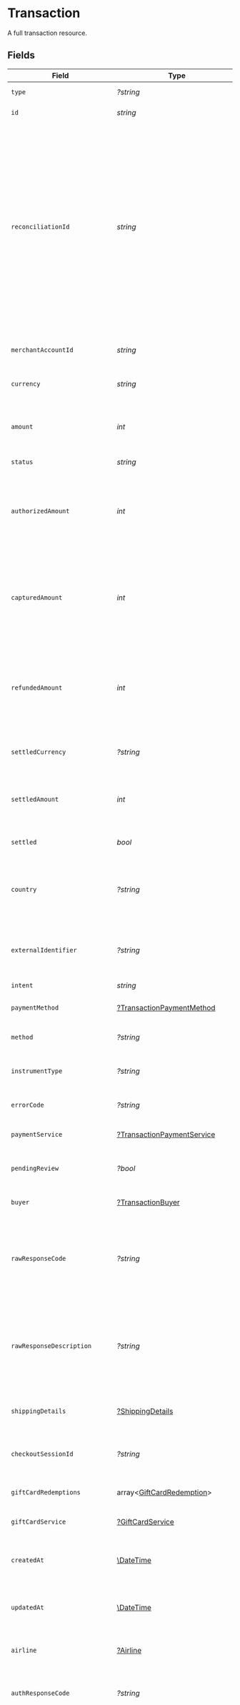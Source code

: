 # Transaction

A full transaction resource.


## Fields

| Field                                                                                                                                                                                                                                                                                                                                                                   | Type                                                                                                                                                                                                                                                                                                                                                                    | Required                                                                                                                                                                                                                                                                                                                                                                | Description                                                                                                                                                                                                                                                                                                                                                             | Example                                                                                                                                                                                                                                                                                                                                                                 |
| ----------------------------------------------------------------------------------------------------------------------------------------------------------------------------------------------------------------------------------------------------------------------------------------------------------------------------------------------------------------------- | ----------------------------------------------------------------------------------------------------------------------------------------------------------------------------------------------------------------------------------------------------------------------------------------------------------------------------------------------------------------------- | ----------------------------------------------------------------------------------------------------------------------------------------------------------------------------------------------------------------------------------------------------------------------------------------------------------------------------------------------------------------------- | ----------------------------------------------------------------------------------------------------------------------------------------------------------------------------------------------------------------------------------------------------------------------------------------------------------------------------------------------------------------------- | ----------------------------------------------------------------------------------------------------------------------------------------------------------------------------------------------------------------------------------------------------------------------------------------------------------------------------------------------------------------------- |
| `type`                                                                                                                                                                                                                                                                                                                                                                  | *?string*                                                                                                                                                                                                                                                                                                                                                               | :heavy_minus_sign:                                                                                                                                                                                                                                                                                                                                                      | Always `transaction`.                                                                                                                                                                                                                                                                                                                                                   | transaction                                                                                                                                                                                                                                                                                                                                                             |
| `id`                                                                                                                                                                                                                                                                                                                                                                    | *string*                                                                                                                                                                                                                                                                                                                                                                | :heavy_check_mark:                                                                                                                                                                                                                                                                                                                                                      | The ID for the transaction.                                                                                                                                                                                                                                                                                                                                             | 7099948d-7286-47e4-aad8-b68f7eb44591                                                                                                                                                                                                                                                                                                                                    |
| `reconciliationId`                                                                                                                                                                                                                                                                                                                                                      | *string*                                                                                                                                                                                                                                                                                                                                                                | :heavy_check_mark:                                                                                                                                                                                                                                                                                                                                                      | The base62 encoded transaction ID. This represents a shorter version of this transaction's `id` which is sent to payment services, anti-fraud services, and other connectors. You can use this ID to reconcile a payment service's transaction against our system. This ID is sent instead of the transaction ID because not all services support 36 digit identifiers. | default                                                                                                                                                                                                                                                                                                                                                                 |
| `merchantAccountId`                                                                                                                                                                                                                                                                                                                                                     | *string*                                                                                                                                                                                                                                                                                                                                                                | :heavy_check_mark:                                                                                                                                                                                                                                                                                                                                                      | The ID of the merchant account this transaction belongs to.                                                                                                                                                                                                                                                                                                             | default                                                                                                                                                                                                                                                                                                                                                                 |
| `currency`                                                                                                                                                                                                                                                                                                                                                              | *string*                                                                                                                                                                                                                                                                                                                                                                | :heavy_check_mark:                                                                                                                                                                                                                                                                                                                                                      | The currency code for this transaction.                                                                                                                                                                                                                                                                                                                                 | EUR                                                                                                                                                                                                                                                                                                                                                                     |
| `amount`                                                                                                                                                                                                                                                                                                                                                                | *int*                                                                                                                                                                                                                                                                                                                                                                   | :heavy_check_mark:                                                                                                                                                                                                                                                                                                                                                      | The total amount for this transaction across all funding sources including gift cards.                                                                                                                                                                                                                                                                                  | 1299                                                                                                                                                                                                                                                                                                                                                                    |
| `status`                                                                                                                                                                                                                                                                                                                                                                | *string*                                                                                                                                                                                                                                                                                                                                                                | :heavy_check_mark:                                                                                                                                                                                                                                                                                                                                                      | N/A                                                                                                                                                                                                                                                                                                                                                                     |                                                                                                                                                                                                                                                                                                                                                                         |
| `authorizedAmount`                                                                                                                                                                                                                                                                                                                                                      | *int*                                                                                                                                                                                                                                                                                                                                                                   | :heavy_check_mark:                                                                                                                                                                                                                                                                                                                                                      | The amount for this transaction that has been authorized for the `payment_method`. This can be less than the `amount` if gift cards were used.                                                                                                                                                                                                                          | 1299                                                                                                                                                                                                                                                                                                                                                                    |
| `capturedAmount`                                                                                                                                                                                                                                                                                                                                                        | *int*                                                                                                                                                                                                                                                                                                                                                                   | :heavy_check_mark:                                                                                                                                                                                                                                                                                                                                                      | The total amount captured for this transaction, in the smallest currency unit (for example, cents or pence). This can be the full value of the `authorized_amount` or less.                                                                                                                                                                                             | 1299                                                                                                                                                                                                                                                                                                                                                                    |
| `refundedAmount`                                                                                                                                                                                                                                                                                                                                                        | *int*                                                                                                                                                                                                                                                                                                                                                                   | :heavy_check_mark:                                                                                                                                                                                                                                                                                                                                                      | The total amount refunded for this transaction, in the smallest currency unit (for example, cents or pence). This can be the full value of the `captured_amount` or less.                                                                                                                                                                                               | 1299                                                                                                                                                                                                                                                                                                                                                                    |
| `settledCurrency`                                                                                                                                                                                                                                                                                                                                                       | *?string*                                                                                                                                                                                                                                                                                                                                                               | :heavy_minus_sign:                                                                                                                                                                                                                                                                                                                                                      | The ISO 4217 currency code of this transaction's settlement.                                                                                                                                                                                                                                                                                                            | USD                                                                                                                                                                                                                                                                                                                                                                     |
| `settledAmount`                                                                                                                                                                                                                                                                                                                                                         | *int*                                                                                                                                                                                                                                                                                                                                                                   | :heavy_check_mark:                                                                                                                                                                                                                                                                                                                                                      | The net amount settled for this transaction, in the smallest currency unit (for example, cents or pence).                                                                                                                                                                                                                                                               | 1100                                                                                                                                                                                                                                                                                                                                                                    |
| `settled`                                                                                                                                                                                                                                                                                                                                                               | *bool*                                                                                                                                                                                                                                                                                                                                                                  | :heavy_check_mark:                                                                                                                                                                                                                                                                                                                                                      | Indicates whether this transaction has been settled.                                                                                                                                                                                                                                                                                                                    | true                                                                                                                                                                                                                                                                                                                                                                    |
| `country`                                                                                                                                                                                                                                                                                                                                                               | *?string*                                                                                                                                                                                                                                                                                                                                                               | :heavy_minus_sign:                                                                                                                                                                                                                                                                                                                                                      | The 2-letter ISO 3166-1 alpha-2 country code for the transaction. Used to filter payment services for processing.                                                                                                                                                                                                                                                       | US                                                                                                                                                                                                                                                                                                                                                                      |
| `externalIdentifier`                                                                                                                                                                                                                                                                                                                                                    | *?string*                                                                                                                                                                                                                                                                                                                                                               | :heavy_minus_sign:                                                                                                                                                                                                                                                                                                                                                      | An external identifier that can be used to match the transaction against your own records.                                                                                                                                                                                                                                                                              | transaction-12345                                                                                                                                                                                                                                                                                                                                                       |
| `intent`                                                                                                                                                                                                                                                                                                                                                                | *string*                                                                                                                                                                                                                                                                                                                                                                | :heavy_check_mark:                                                                                                                                                                                                                                                                                                                                                      | N/A                                                                                                                                                                                                                                                                                                                                                                     |                                                                                                                                                                                                                                                                                                                                                                         |
| `paymentMethod`                                                                                                                                                                                                                                                                                                                                                         | [?TransactionPaymentMethod](./TransactionPaymentMethod.md)                                                                                                                                                                                                                                                                                                              | :heavy_minus_sign:                                                                                                                                                                                                                                                                                                                                                      | The payment method used for this transaction.                                                                                                                                                                                                                                                                                                                           |                                                                                                                                                                                                                                                                                                                                                                         |
| `method`                                                                                                                                                                                                                                                                                                                                                                | *?string*                                                                                                                                                                                                                                                                                                                                                               | :heavy_minus_sign:                                                                                                                                                                                                                                                                                                                                                      | The method used for the transaction.                                                                                                                                                                                                                                                                                                                                    | card                                                                                                                                                                                                                                                                                                                                                                    |
| `instrumentType`                                                                                                                                                                                                                                                                                                                                                        | *?string*                                                                                                                                                                                                                                                                                                                                                               | :heavy_minus_sign:                                                                                                                                                                                                                                                                                                                                                      | The name of the instrument used to process the transaction.                                                                                                                                                                                                                                                                                                             | pan                                                                                                                                                                                                                                                                                                                                                                     |
| `errorCode`                                                                                                                                                                                                                                                                                                                                                             | *?string*                                                                                                                                                                                                                                                                                                                                                               | :heavy_minus_sign:                                                                                                                                                                                                                                                                                                                                                      | The standardized error code set by Gr4vy.                                                                                                                                                                                                                                                                                                                               | missing_redirect_url                                                                                                                                                                                                                                                                                                                                                    |
| `paymentService`                                                                                                                                                                                                                                                                                                                                                        | [?TransactionPaymentService](./TransactionPaymentService.md)                                                                                                                                                                                                                                                                                                            | :heavy_minus_sign:                                                                                                                                                                                                                                                                                                                                                      | The payment service used for this transaction.                                                                                                                                                                                                                                                                                                                          |                                                                                                                                                                                                                                                                                                                                                                         |
| `pendingReview`                                                                                                                                                                                                                                                                                                                                                         | *?bool*                                                                                                                                                                                                                                                                                                                                                                 | :heavy_minus_sign:                                                                                                                                                                                                                                                                                                                                                      | Whether a manual anti fraud review is pending with an anti fraud service.                                                                                                                                                                                                                                                                                               | false                                                                                                                                                                                                                                                                                                                                                                   |
| `buyer`                                                                                                                                                                                                                                                                                                                                                                 | [?TransactionBuyer](./TransactionBuyer.md)                                                                                                                                                                                                                                                                                                                              | :heavy_minus_sign:                                                                                                                                                                                                                                                                                                                                                      | The buyer used for this transaction.                                                                                                                                                                                                                                                                                                                                    |                                                                                                                                                                                                                                                                                                                                                                         |
| `rawResponseCode`                                                                                                                                                                                                                                                                                                                                                       | *?string*                                                                                                                                                                                                                                                                                                                                                               | :heavy_minus_sign:                                                                                                                                                                                                                                                                                                                                                      | This is the response code received from the payment service. This can be set to any value and is not standardized across different payment services.                                                                                                                                                                                                                    | E104                                                                                                                                                                                                                                                                                                                                                                    |
| `rawResponseDescription`                                                                                                                                                                                                                                                                                                                                                | *?string*                                                                                                                                                                                                                                                                                                                                                               | :heavy_minus_sign:                                                                                                                                                                                                                                                                                                                                                      |  This is the response description received from the payment service. This can be set to any value and is not standardized across different payment services.                                                                                                                                                                                                            | Missing redirect URL                                                                                                                                                                                                                                                                                                                                                    |
| `shippingDetails`                                                                                                                                                                                                                                                                                                                                                       | [?ShippingDetails](./ShippingDetails.md)                                                                                                                                                                                                                                                                                                                                | :heavy_minus_sign:                                                                                                                                                                                                                                                                                                                                                      | The shipping details associated with the transaction.                                                                                                                                                                                                                                                                                                                   |                                                                                                                                                                                                                                                                                                                                                                         |
| `checkoutSessionId`                                                                                                                                                                                                                                                                                                                                                     | *?string*                                                                                                                                                                                                                                                                                                                                                               | :heavy_minus_sign:                                                                                                                                                                                                                                                                                                                                                      | The identifier for the checkout session this transaction is associated with.                                                                                                                                                                                                                                                                                            | 4137b1cf-39ac-42a8-bad6-1c680d5dab6b                                                                                                                                                                                                                                                                                                                                    |
| `giftCardRedemptions`                                                                                                                                                                                                                                                                                                                                                   | array<[GiftCardRedemption](./GiftCardRedemption.md)>                                                                                                                                                                                                                                                                                                                    | :heavy_check_mark:                                                                                                                                                                                                                                                                                                                                                      | The gift cards redeemed for this transaction.                                                                                                                                                                                                                                                                                                                           |                                                                                                                                                                                                                                                                                                                                                                         |
| `giftCardService`                                                                                                                                                                                                                                                                                                                                                       | [?GiftCardService](./GiftCardService.md)                                                                                                                                                                                                                                                                                                                                | :heavy_minus_sign:                                                                                                                                                                                                                                                                                                                                                      | The gift card service used for this transaction.                                                                                                                                                                                                                                                                                                                        |                                                                                                                                                                                                                                                                                                                                                                         |
| `createdAt`                                                                                                                                                                                                                                                                                                                                                             | [\DateTime](https://www.php.net/manual/en/class.datetime.php)                                                                                                                                                                                                                                                                                                           | :heavy_check_mark:                                                                                                                                                                                                                                                                                                                                                      | The date and time when the transaction was created, in ISO 8601 format.                                                                                                                                                                                                                                                                                                 | 2013-07-16T19:23:00.000+00:00                                                                                                                                                                                                                                                                                                                                           |
| `updatedAt`                                                                                                                                                                                                                                                                                                                                                             | [\DateTime](https://www.php.net/manual/en/class.datetime.php)                                                                                                                                                                                                                                                                                                           | :heavy_check_mark:                                                                                                                                                                                                                                                                                                                                                      | The date and time when the transaction was last updated, in ISO 8601 format.                                                                                                                                                                                                                                                                                            | 2013-07-16T19:23:00.000+00:00                                                                                                                                                                                                                                                                                                                                           |
| `airline`                                                                                                                                                                                                                                                                                                                                                               | [?Airline](./Airline.md)                                                                                                                                                                                                                                                                                                                                                | :heavy_minus_sign:                                                                                                                                                                                                                                                                                                                                                      | Contains information about an airline travel, if applicable.                                                                                                                                                                                                                                                                                                            |                                                                                                                                                                                                                                                                                                                                                                         |
| `authResponseCode`                                                                                                                                                                                                                                                                                                                                                      | *?string*                                                                                                                                                                                                                                                                                                                                                               | :heavy_minus_sign:                                                                                                                                                                                                                                                                                                                                                      | This is the response description received from the processor.                                                                                                                                                                                                                                                                                                           | 00                                                                                                                                                                                                                                                                                                                                                                      |
| `avsResponseCode`                                                                                                                                                                                                                                                                                                                                                       | *?string*                                                                                                                                                                                                                                                                                                                                                               | :heavy_minus_sign:                                                                                                                                                                                                                                                                                                                                                      | The response code received from the payment service for the Address Verification Check (AVS). This code is mapped to a standardized Gr4vy AVS response code.                                                                                                                                                                                                            | match                                                                                                                                                                                                                                                                                                                                                                   |
| `cvvResponseCode`                                                                                                                                                                                                                                                                                                                                                       | *?string*                                                                                                                                                                                                                                                                                                                                                               | :heavy_minus_sign:                                                                                                                                                                                                                                                                                                                                                      | The response code received from the payment service for the Card Verification Value (CVV). This code is mapped to a standardized Gr4vy CVV response code.                                                                                                                                                                                                               | match                                                                                                                                                                                                                                                                                                                                                                   |
| `antiFraudDecision`                                                                                                                                                                                                                                                                                                                                                     | *?string*                                                                                                                                                                                                                                                                                                                                                               | :heavy_minus_sign:                                                                                                                                                                                                                                                                                                                                                      | The mapped decision received from the anti-fraud service. In case of a review decision this field is not updated once the review is resolved.                                                                                                                                                                                                                           | accept                                                                                                                                                                                                                                                                                                                                                                  |
| `paymentSource`                                                                                                                                                                                                                                                                                                                                                         | *string*                                                                                                                                                                                                                                                                                                                                                                | :heavy_check_mark:                                                                                                                                                                                                                                                                                                                                                      | The way payment method information made it to this transaction.                                                                                                                                                                                                                                                                                                         |                                                                                                                                                                                                                                                                                                                                                                         |
| `merchantInitiated`                                                                                                                                                                                                                                                                                                                                                     | *bool*                                                                                                                                                                                                                                                                                                                                                                  | :heavy_check_mark:                                                                                                                                                                                                                                                                                                                                                      | Indicates whether the transaction was initiated by the merchant or the customer.                                                                                                                                                                                                                                                                                        | true                                                                                                                                                                                                                                                                                                                                                                    |
| `isSubsequentPayment`                                                                                                                                                                                                                                                                                                                                                   | *bool*                                                                                                                                                                                                                                                                                                                                                                  | :heavy_check_mark:                                                                                                                                                                                                                                                                                                                                                      | Indicates whether the transaction represents a subsequent payment or an initial one.                                                                                                                                                                                                                                                                                    | false                                                                                                                                                                                                                                                                                                                                                                   |
| `cartItems`                                                                                                                                                                                                                                                                                                                                                             | array<[CartItem](./CartItem.md)>                                                                                                                                                                                                                                                                                                                                        | :heavy_minus_sign:                                                                                                                                                                                                                                                                                                                                                      | An array of cart items that represents the line items of a transaction.                                                                                                                                                                                                                                                                                                 |                                                                                                                                                                                                                                                                                                                                                                         |
| `statementDescriptor`                                                                                                                                                                                                                                                                                                                                                   | [?StatementDescriptor](./StatementDescriptor.md)                                                                                                                                                                                                                                                                                                                        | :heavy_minus_sign:                                                                                                                                                                                                                                                                                                                                                      | The statement descriptor is the text to be shown on the buyer's statements.                                                                                                                                                                                                                                                                                             |                                                                                                                                                                                                                                                                                                                                                                         |
| `schemeTransactionId`                                                                                                                                                                                                                                                                                                                                                   | *?string*                                                                                                                                                                                                                                                                                                                                                               | :heavy_minus_sign:                                                                                                                                                                                                                                                                                                                                                      | An identifier for the transaction used by the scheme itself, when available.                                                                                                                                                                                                                                                                                            | 123456789012345                                                                                                                                                                                                                                                                                                                                                         |
| `threeDSecure`                                                                                                                                                                                                                                                                                                                                                          | [?TransactionThreeDSecureSummary](./TransactionThreeDSecureSummary.md)                                                                                                                                                                                                                                                                                                  | :heavy_minus_sign:                                                                                                                                                                                                                                                                                                                                                      | The 3-D Secure data that was sent to the payment service for the transaction.                                                                                                                                                                                                                                                                                           |                                                                                                                                                                                                                                                                                                                                                                         |
| `paymentServiceTransactionId`                                                                                                                                                                                                                                                                                                                                           | *?string*                                                                                                                                                                                                                                                                                                                                                               | :heavy_minus_sign:                                                                                                                                                                                                                                                                                                                                                      | The payment service's unique ID for the transaction.                                                                                                                                                                                                                                                                                                                    | tx-12345                                                                                                                                                                                                                                                                                                                                                                |
| `additionalIdentifiers`                                                                                                                                                                                                                                                                                                                                                 | array<string, *string*>                                                                                                                                                                                                                                                                                                                                                 | :heavy_minus_sign:                                                                                                                                                                                                                                                                                                                                                      | A list of additional identifiers that we may keep track of to manage this transaction. This may include the authorization ID, capture ID, and processor ID, as well as an undefined list of additional identifiers.                                                                                                                                                     | {<br/>"payment_service_authorization_id": "auth-12345",<br/>"payment_service_capture_id": "capture-12345"<br/>}                                                                                                                                                                                                                                                         |
| `metadata`                                                                                                                                                                                                                                                                                                                                                              | array<string, *string*>                                                                                                                                                                                                                                                                                                                                                 | :heavy_minus_sign:                                                                                                                                                                                                                                                                                                                                                      | Additional information about the transaction stored as key-value pairs.                                                                                                                                                                                                                                                                                                 | {<br/>"cohort": "cohort-12345",<br/>"order": "order-12345"<br/>}                                                                                                                                                                                                                                                                                                        |
| `authorizedAt`                                                                                                                                                                                                                                                                                                                                                          | [\DateTime](https://www.php.net/manual/en/class.datetime.php)                                                                                                                                                                                                                                                                                                           | :heavy_minus_sign:                                                                                                                                                                                                                                                                                                                                                      | The date this transaction was authorized at.                                                                                                                                                                                                                                                                                                                            | 2013-07-16T19:23:00.000+00:00                                                                                                                                                                                                                                                                                                                                           |
| `capturedAt`                                                                                                                                                                                                                                                                                                                                                            | [\DateTime](https://www.php.net/manual/en/class.datetime.php)                                                                                                                                                                                                                                                                                                           | :heavy_minus_sign:                                                                                                                                                                                                                                                                                                                                                      | The date this transaction was captured at.                                                                                                                                                                                                                                                                                                                              | 2013-07-16T19:23:00.000+00:00                                                                                                                                                                                                                                                                                                                                           |
| `voidedAt`                                                                                                                                                                                                                                                                                                                                                              | [\DateTime](https://www.php.net/manual/en/class.datetime.php)                                                                                                                                                                                                                                                                                                           | :heavy_minus_sign:                                                                                                                                                                                                                                                                                                                                                      | The date this transaction was voided at.                                                                                                                                                                                                                                                                                                                                | 2013-07-16T19:23:00.000+00:00                                                                                                                                                                                                                                                                                                                                           |
| `approvalExpiresAt`                                                                                                                                                                                                                                                                                                                                                     | [\DateTime](https://www.php.net/manual/en/class.datetime.php)                                                                                                                                                                                                                                                                                                           | :heavy_minus_sign:                                                                                                                                                                                                                                                                                                                                                      | The date this transaction's approval URL will expire at.                                                                                                                                                                                                                                                                                                                | 2013-07-16T19:23:00.000+00:00                                                                                                                                                                                                                                                                                                                                           |
| `buyerApprovalTimedoutAt`                                                                                                                                                                                                                                                                                                                                               | [\DateTime](https://www.php.net/manual/en/class.datetime.php)                                                                                                                                                                                                                                                                                                           | :heavy_minus_sign:                                                                                                                                                                                                                                                                                                                                                      | The date this transaction's approval timed out at.                                                                                                                                                                                                                                                                                                                      | 2013-07-16T19:23:00.000+00:00                                                                                                                                                                                                                                                                                                                                           |
| `intentOutcome`                                                                                                                                                                                                                                                                                                                                                         | *string*                                                                                                                                                                                                                                                                                                                                                                | :heavy_check_mark:                                                                                                                                                                                                                                                                                                                                                      | N/A                                                                                                                                                                                                                                                                                                                                                                     |                                                                                                                                                                                                                                                                                                                                                                         |
| `multiTender`                                                                                                                                                                                                                                                                                                                                                           | *bool*                                                                                                                                                                                                                                                                                                                                                                  | :heavy_check_mark:                                                                                                                                                                                                                                                                                                                                                      | The outcome of the original intent of a transaction. This allows you to understand if the intent of the transaction (e.g. `capture` or `authorize`) has been achieved when dealing with multiple payment instruments.                                                                                                                                                   | true                                                                                                                                                                                                                                                                                                                                                                    |
| `accountFundingTransaction`                                                                                                                                                                                                                                                                                                                                             | *bool*                                                                                                                                                                                                                                                                                                                                                                  | :heavy_check_mark:                                                                                                                                                                                                                                                                                                                                                      | Marks the transaction as an AFT. Requires the payment service to support this feature, and might `recipient` and `buyer` data                                                                                                                                                                                                                                           | true                                                                                                                                                                                                                                                                                                                                                                    |
| `recipient`                                                                                                                                                                                                                                                                                                                                                             | [?Recipient](./Recipient.md)                                                                                                                                                                                                                                                                                                                                            | :heavy_minus_sign:                                                                                                                                                                                                                                                                                                                                                      | The recipient of any account to account funding. For use with AFTs.                                                                                                                                                                                                                                                                                                     |                                                                                                                                                                                                                                                                                                                                                                         |
| `merchantAdviceCode`                                                                                                                                                                                                                                                                                                                                                    | *?string*                                                                                                                                                                                                                                                                                                                                                               | :heavy_minus_sign:                                                                                                                                                                                                                                                                                                                                                      | An optional merchant advice code which provides insight into the type of transaction or reason why the payment failed.                                                                                                                                                                                                                                                  | 02                                                                                                                                                                                                                                                                                                                                                                      |
| `installmentCount`                                                                                                                                                                                                                                                                                                                                                      | *?int*                                                                                                                                                                                                                                                                                                                                                                  | :heavy_minus_sign:                                                                                                                                                                                                                                                                                                                                                      | The number of installments for this transaction, if applicable.                                                                                                                                                                                                                                                                                                         | 3                                                                                                                                                                                                                                                                                                                                                                       |